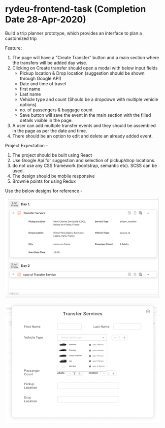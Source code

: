 # rydeu-frontend-task (Completion Date 28-Apr-2020)
Build a trip planner prototype, which provides an interface to plan a customized trip

Feature:
1. The page will have a "Create Transfer" button and a main section where the transfers will be added day wise.
2. Clicking on Create transfer should open a modal with below input fields
    * Pickup location & Drop location (suggestion should be shown through Google API)
    * Date and time of travel
    * first name
    * Last name
    * Vehicle type and count (Should be a dropdown with multiple vehicle options)
    * no. of passengers & baggage count
    * Save button will save the event in the main section with the filled details visible in the page.
3. A user can add multiple transfer events and they should be assembled in the page as per the date and time.
4. There should be an option to edit and delete an already added event.


Project Expectation - 
1. The project should be built using React
2. Use Google Api for suggestion and selection of pickup/drop locations.
3. do not use any CSS framework (bootstrap, semantic etc). SCSS can be used.
4. The design should be mobile responsive
5. Brownie points for using Redux

Use the below designs for reference -

![Design_MainSection](https://github.com/manojapr/rydeu-frontend-task/blob/master/Design_MainSection.png)
![Design_TransferEvent](https://github.com/manojapr/rydeu-frontend-task/blob/master/Design_TransferEvent.png)

    
      
      
